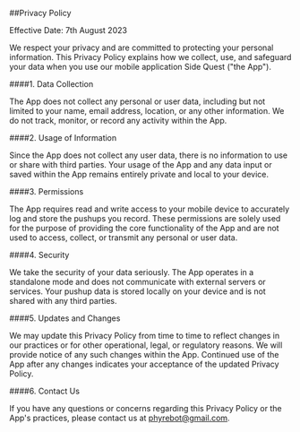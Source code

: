 ##Privacy Policy

Effective Date: 7th August 2023

We respect your privacy and are committed to protecting your personal information. This Privacy Policy explains how we collect, use, and safeguard your data when you use our mobile application Side Quest ("the App").

####1. Data Collection

The App does not collect any personal or user data, including but not limited to your name, email address, location, or any other information. We do not track, monitor, or record any activity within the App.

####2. Usage of Information

Since the App does not collect any user data, there is no information to use or share with third parties. Your usage of the App and any data input or saved within the App remains entirely private and local to your device.

####3. Permissions

The App requires read and write access to your mobile device to accurately log and store the pushups you record. These permissions are solely used for the purpose of providing the core functionality of the App and are not used to access, collect, or transmit any personal or user data.

####4. Security

We take the security of your data seriously. The App operates in a standalone mode and does not communicate with external servers or services. Your pushup data is stored locally on your device and is not shared with any third parties.

####5. Updates and Changes

We may update this Privacy Policy from time to time to reflect changes in our practices or for other operational, legal, or regulatory reasons. We will provide notice of any such changes within the App. Continued use of the App after any changes indicates your acceptance of the updated Privacy Policy.

####6. Contact Us

If you have any questions or concerns regarding this Privacy Policy or the App's practices, please contact us at phyrebot@gmail.com.
